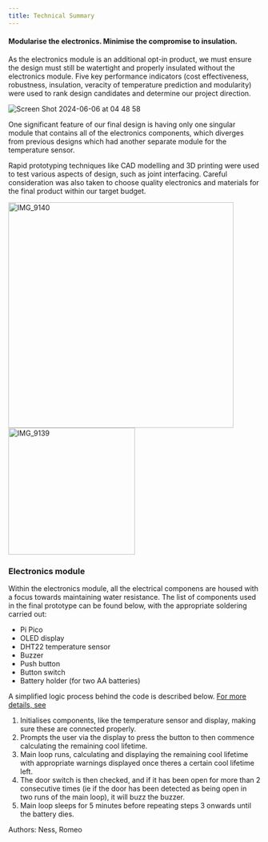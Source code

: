 ```yaml
---
title: Technical Summary
---
```



#### Modularise the electronics. Minimise the compromise to insulation.

As the electronics module is an additional opt-in product, we must ensure the design must still be watertight and properly insulated without the electronics module. Five key performance indicators (cost effectiveness, robustness, insulation, veracity of temperature prediction and modularity) were used to rank design candidates and determine our project direction.

![Screen Shot 2024-06-06 at 04 48 58](https://github.com/Technology-for-the-Poorest-Billion/2024-ideabatic-beam/assets/98922660/8e2888ef-57e2-454c-93f6-874d0a5d42a3)

One significant feature of our final design is having only one singular module that contains all of the electronics components, which diverges from previous designs which had another separate module for the temperature sensor.

Rapid prototyping techniques like CAD modelling and 3D printing were used to test various aspects of design, such as joint interfacing. Careful consideration was also taken to choose quality electronics and materials for the final product within our target budget.

<img width="450" alt="IMG_9140" src="https://github.com/Technology-for-the-Poorest-Billion/2024-ideabatic-beam/assets/98922660/b849253e-2078-4433-824c-92219873adc6">
<img width="253" alt="IMG_9139" src="https://github.com/Technology-for-the-Poorest-Billion/2024-ideabatic-beam/assets/98922660/43f5a139-c3ba-4566-b0a9-43eeaa229190">



### Electronics module
Within the electronics module, all the electrical componens are housed with a focus towards maintaining water resistance. 
The list of components used in the final prototype can be found below, with the appropriate soldering carried out:
- Pi Pico 
- OLED display
- DHT22 temperature sensor
- Buzzer
- Push button
- Button switch
- Battery holder (for two AA batteries)

A simplified logic process behind the code is described below. [For more details, see](/code)
1. Initialises components, like the temperature sensor and display, making sure these are connected properly.
2. Prompts the user via the display to press the button to then commence calculating the remaining cool lifetime.
3. Main loop runs, calculating and displaying the remaining cool lifetime with appropriate warnings displayed once theres a certain cool lifetime left.
4. The door switch is then checked, and if it has been open for more than 2 consecutive times (ie if the door has been detected as being open in two runs of the main loop), it will buzz the buzzer.
5. Main loop sleeps for 5 minutes before repeating steps 3 onwards until the battery dies.






Authors: Ness, Romeo
